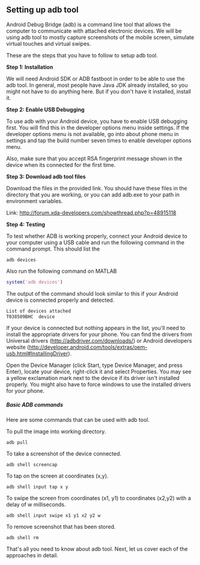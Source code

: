 ## Setting up adb tool

Android Debug Bridge (adb) is a command line tool that allows the computer to communicate with attached electronic devices. We will be using adb tool to mostly capture screenshots of the mobile screen, simulate virtual touches and virtual swipes. 

These are the steps that you have to follow to setup adb tool.

**Step 1: Installation**

We will need Android SDK or ADB fastboot in order to be able to use the adb tool. In general, most people have Java JDK already installed, so you might not have to do anything here. But if you don't have it installed, install it.

**Step 2: Enable USB Debugging**

To use adb with your Android device, you have to enable USB debugging first. You will find this in the developer options menu inside settings. If the developer options menu is not available, go into about phone menu in settings and tap the build number seven times to enable developer options menu. 

Also, make sure that you accept RSA fingerprint message shown in the device when its connected for the first time.

**Step 3: Download adb tool files**

Download the files in the provided link. You should have these files in the directory that you are working, or you can add adb.exe to your path in environment variables.

Link: http://forum.xda-developers.com/showthread.php?p=48915118

**Step 4: Testing**

To test whether ADB is working properly, connect your Android device to your computer using a USB cable and run the following command in the command prompt. This should list the 
```
adb devices
```

Also run the following command on MATLAB
```MATLAB
system('adb devices')
```

The output of the command should look similar to this if your Android device is connected properly and detected.

```C
List of devices attached  
T038509BHC	device
```

If your device is connected but nothing appears in the list, you'll need to install the appropriate drivers for your phone. You can find the drivers from Universal drivers (http://adbdriver.com/downloads/) or Android developers website (http://developer.android.com/tools/extras/oem-usb.html#InstallingDriver).

Open the Device Manager (click Start, type Device Manager, and press Enter), locate your device, right-click it and select Properties. You may see a yellow exclamation mark next to the device if its driver isn't installed properly. You might also have to force windows to use the installed drivers for your phone.

##### Basic ADB commands

Here are some commands that can be used with adb tool.

To pull the image into working directory.
```
adb pull 
```

To take a screenshot of the device connected.
```
adb shell screencap 
```

To tap on the screen at coordinates (x,y).
```
adb shell input tap x y
```

To swipe the screen from coordinates (x1, y1) to coordinates (x2,y2) with a delay of w milliseconds.
```
adb shell input swipe x1 y1 x2 y2 w
```

To remove screenshot that has been stored.
```
adb shell rm 
```

That's all you need to know about adb tool. Next, let us cover each of the approaches in detail.